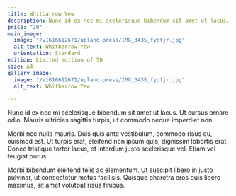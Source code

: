 ```yaml
---
title: Whitbarrow Yew
description: Nunc id ex nec mi scelerisque bibendum sit amet ut lacus.
price: "20"
main_image:
  image: "/v1616612671/upland-press/IMG_3435_fyofjr.jpg"
  alt_text: Whitbarrow Yew
  orientation: Standard
edition: Limited edition of 50
size: A4
gallery_image:
  image: "/v1616612671/upland-press/IMG_3435_fyofjr.jpg"
  alt_text: Whitbarrow Yew

---
```

Nunc id ex nec mi scelerisque bibendum sit amet ut lacus. Ut cursus ornare odio. Mauris ultricies sagittis turpis, ut commodo neque imperdiet non. 

Morbi nec nulla mauris. Duis quis ante vestibulum, commodo risus eu, euismod est. Ut turpis erat, eleifend non ipsum quis, dignissim lobortis erat. Donec tristique tortor lacus, et interdum justo scelerisque vel. Etiam vel feugiat purus. 

Morbi bibendum eleifend felis ac elementum. Ut suscipit libero in justo pulvinar, ut consectetur metus facilisis. Quisque pharetra eros quis libero maximus, sit amet volutpat risus finibus.